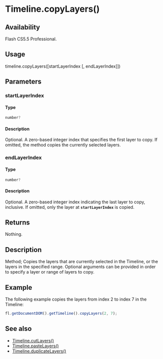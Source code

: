 # Timeline.copyLayers()

## Availability

Flash CS5.5 Professional.

## Usage

timeline.copyLayers([startLayerIndex [, endLayerIndex]])

## Parameters

### **startLayerIndex**

#### Type

```typescript
number?
```

#### Description

Optional. A zero-based integer index that specifies the first layer to copy. If omitted, the method copies the currently selected layers.

### **endLayerIndex**

#### Type

```typescript
number?
```

#### Description

Optional. A zero-based integer index indicating the last layer to copy, inclusive. If omitted, only the layer at **`startLayerIndex`** is copied.

## Returns

Nothing.

## Description

Method; Copies the layers that are currently selected in the Timeline, or the layers in the specified range. Optional arguments can be provided in order to specify a layer or range of layers to copy.

## Example

The following example copies the layers from index 2 to index 7 in the Timeline:

```javascript
fl.getDocumentDOM().getTimeline().copyLayers(2, 7);
```

## See also

- [Timeline.cutLayers()](../Timeline_object/Timeline15.md)
- [Timeline.pasteLayers()](../Timeline_object/Timeline35.md)
- [Timeline.duplicateLayers()](../Timeline_object/Timeline17.md)
